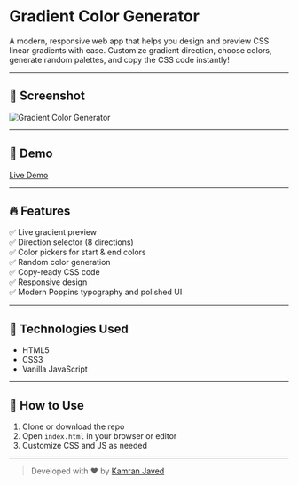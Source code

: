 # Gradient Color Generator

A modern, responsive web app that helps you design and preview CSS linear gradients with ease. Customize gradient direction, choose colors, generate random palettes, and copy the CSS code instantly!

---

## 📸 Screenshot
![Gradient Color Generator](https://github.com/user-attachments/assets/5fb52434-2889-4609-bca5-2861f1327b78)

---

## 🚀 Demo
[Live Demo](https://projects.kamranjaved.com/gradient-color-generator)

---

## 🔥 Features
✅ Live gradient preview\
✅ Direction selector (8 directions)\
✅ Color pickers for start & end colors\
✅ Random color generation\
✅ Copy-ready CSS code\
✅ Responsive design\
✅ Modern Poppins typography and polished UI

---

## 🧰 Technologies Used
- HTML5
- CSS3
- Vanilla JavaScript

---

## 📂 How to Use
1. Clone or download the repo
2. Open `index.html` in your browser or editor
3. Customize CSS and JS as needed

---

> Developed with ❤️ by [Kamran Javed](https://kamranjaved.com)
